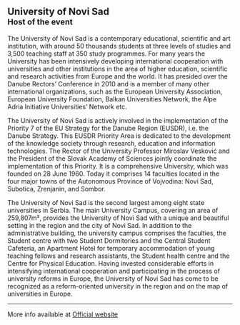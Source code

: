 ## University of Novi Sad <br><small>Host of the event</small>

The University of Novi Sad is a contemporary educational, scientific and art institution, with around 50 thousands students at three levels of studies and 3,500 teaching staff at 350 study programmes. For many years the University has been intensively developing international cooperation with universities and other institutions in the area of higher education, scientific and research activities from Europe and the world. It has presided over the Danube Rectors’ Conference in 2010 and is a member of many other international organizations, such as the European University Association, European University Foundation, Balkan Universities Network, the Alpe Adria Initiative Universities’ Network etc. 

The University of Novi Sad is actively involved in the implementation of the Priority 7 of the EU Strategy for the Danube Region (EUSDR), i.e. the Danube Strategy. This EUSDR Priority Area is dedicated to the development of the knowledge society through research, education and information technologies. The Rector of the University Professor Miroslav Vesković and the President of the Slovak Academy of Sciences jointly coordinate the implementation of this Priority.
It is a comprehensive University, which was founded on 28 June 1960. Today it comprises 14 faculties located in the four major towns of the Autonomous Province of Vojvodina: Novi Sad, Subotica, Zrenjanin, and Sombor. 

The University of Novi Sad is the second largest among eight state universities in Serbia. The main University Campus, covering an area of 259,807m², provides the University of Novi Sad with a unique and beautiful setting in the region and the city of Novi Sad. In addition to the administrative building, the university campus comprises the faculties, the Student centre with two Student Dormitories and the Central Student Cafeteria, an Apartment Hotel for temporary accommodation of young teaching fellows and research assistants, the Student health centre and the Centre for Physical Education. 
Having invested considerable efforts in intensifying international cooperation and participating in the process of university reforms in Europe, the University of Novi Sad has come to be recognized as a reform-oriented university in the region and on the map of universities in Europe.

---

More info available at [Official website](www.uns.ac.rs/en)
